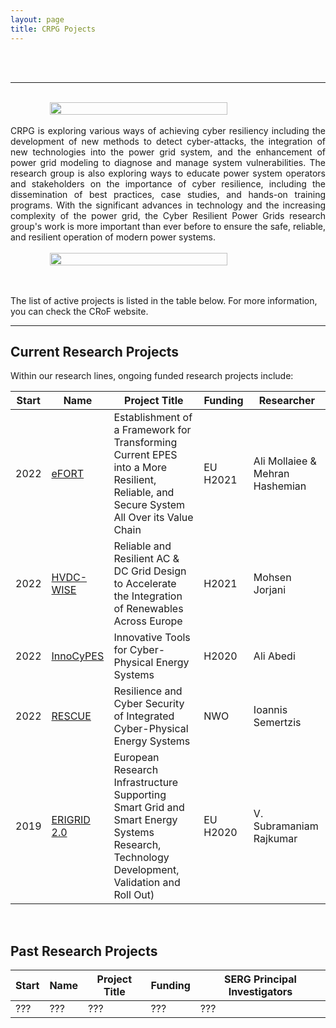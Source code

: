 ```yaml
---
layout: page
title: CRPG Pojects
---
```



<br/>
<br/>
<hr>

<br/>


<div style="display: flex; justify-content: center; align-items: center;">
    <img src="{{ site.url }}{{ site.baseurl }}/img/Project-page.png" width="75%" height="75%">
</div>



<br/>

<div style="text-align: justify"> CRPG is exploring various ways of achieving cyber resiliency including the development of new methods to detect cyber-attacks, the integration of new technologies into the power grid system, and the enhancement of power grid modeling to diagnose and manage system vulnerabilities. The research group is also exploring ways to educate power system operators and stakeholders on the importance of cyber resilience, including the dissemination of best practices, case studies, and hands-on training programs. With the significant advances in technology and the increasing complexity of the power grid, the Cyber Resilient Power Grids research group's work is more important than ever before to ensure the safe, reliable, and resilient operation of modern power systems. </div>


<br/>

<div style="display: flex; justify-content: center; align-items: center;">
    <img src="{{ site.url }}{{ site.baseurl }}/img/Projects.png" width="75%" height="75%">
</div>

<br/>
<br/>

The list of active projects is listed in the table below. For more information, you can check the CRoF website.


<hr>

## Current Research Projects

Within our research lines, ongoing funded research projects include:

Start | Name | Project Title | Funding | Researcher
-------|--------|-------------------------|---------|---------------------
2022 | [eFORT](https://efort-project.eu/) | Establishment of a Framework for Transforming Current EPES into a More Resilient, Reliable, and Secure System All Over its Value Chain | EU H2021 | Ali Mollaiee & Mehran Hashemian
2022  | [HVDC-WISE](https://hvdc-wise.eu/)  | Reliable and Resilient AC & DC Grid Design to Accelerate the Integration of Renewables Across Europe | H2021  | Mohsen Jorjani
2022  | [InnoCyPES](https://innocypes.eu/)  | Innovative Tools for Cyber-Physical Energy Systems | H2020  | Ali Abedi
2022  | [RESCUE](https://www.4tu.nl/resilience/news-and-events/news/RESCUE-project-granted/) | Resilience and Cyber Security of Integrated Cyber-Physical Energy Systems | NWO |Ioannis Semertzis 
2019  | [ERIGRID 2.0](https://erigrid2.eu/#/) | European Research Infrastructure Supporting Smart Grid and Smart Energy Systems Research, Technology Development, Validation and Roll Out) | EU H2020 | V. Subramaniam Rajkumar 

<br/>


## Past Research Projects

Start | Name | Project Title | Funding | SERG Principal Investigators
------|------|---------------|---------|------------------------
???  |???  | ???| ???  | ???

